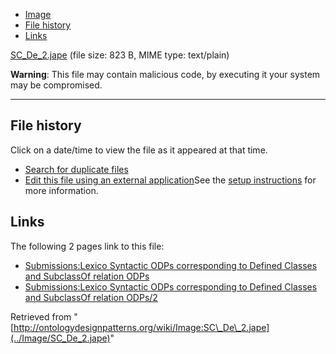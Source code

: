 * [Image](../Image/SC_De_2.jape#file)
* [File history](../Image/SC_De_2.jape#filehistory)
* [Links](../Image/SC_De_2.jape#filelinks)


[SC\_De\_2.jape](../images/b/ba/SC_De_2.jape "SC De 2.jape")‎
 (file size: 823 B, MIME type: text/plain)




__Warning__: This file may contain malicious code, by executing it your system may be compromised.

---



## File history

Click on a date/time to view the file as it appeared at that time.



  
* [Search for duplicate files](http://ontologydesignpatterns.org/wiki/Special:FileDuplicateSearch/SC_De_2.jape "Special:FileDuplicateSearch/SC De 2.jape")
* [Edit this file using an external application](http://ontologydesignpatterns.org/wiki/index.php?title=Image:SC_De_2.jape&action=edit&externaledit=true&mode=file "Image:SC De 2.jape")See the [setup instructions](http://www.mediawiki.org/wiki/Manual:External_editors "http://www.mediawiki.org/wiki/Manual:External_editors") for more information.

## Links



The following 2 pages link to this file:


* [Submissions:Lexico Syntactic ODPs corresponding to Defined Classes and SubclassOf relation ODPs](../Submissions/Lexico_Syntactic_ODPs_corresponding_to_Defined_Classes_and_SubclassOf_relation_ODPs "Submissions:Lexico Syntactic ODPs corresponding to Defined Classes and SubclassOf relation ODPs")
* [Submissions:Lexico Syntactic ODPs corresponding to Defined Classes and SubclassOf relation ODPs/2](../Submissions/Lexico_Syntactic_ODPs_corresponding_to_Defined_Classes_and_SubclassOf_relation_ODPs/2 "Submissions:Lexico Syntactic ODPs corresponding to Defined Classes and SubclassOf relation ODPs/2")


Retrieved from "[http://ontologydesignpatterns.org/wiki/Image:SC\_De\_2.jape](../Image/SC_De_2.jape)"